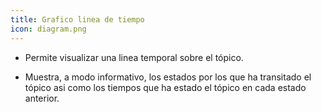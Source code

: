 ```yaml
---
title: Grafico linea de tiempo
icon: diagram.png
---
```


* Permite visualizar una linea temporal sobre el tópico.

* Muestra, a modo informativo, los estados por los que ha transitado el tópico asi como los tiempos que ha estado el tópico en cada estado anterior.